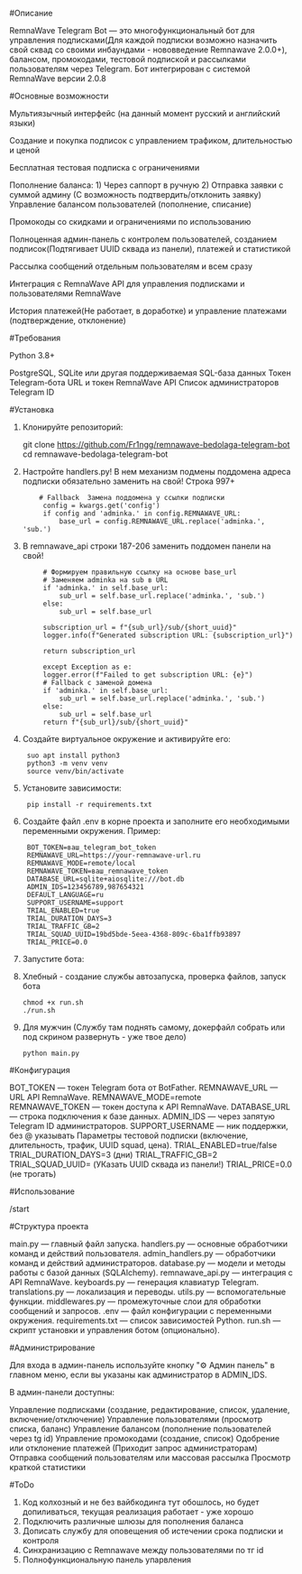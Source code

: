 #Описание

RemnaWave Telegram Bot — это многофункциональный бот для управления подписками(Для каждой подписки возможно назначить свой сквад со своими инбаундами - нововведение Remnawave 2.0.0+), балансом, промокодами, тестовой подпиской и рассылками пользователям через Telegram. 
Бот интегрирован с системой RemnaWave версии 2.0.8

#Основные возможности

Мультиязычный интерфейс (на данный момент русский и английский языки)

Создание и покупка подписок с управлением трафиком, длительностью и ценой

Бесплатная тестовая подписка с ограничениями

Пополнение баланса: 1) Через саппорт в ручную 2) Отправка заявки с суммой админу (С возможность подтвердить/отклонить заявку)
Управление балансом пользователей (пополнение, списание)

Промокоды со скидками и ограничениями по использованию

Полноценная админ-панель с контролем пользователей, созданием подписок(Подтягивает UUID сквада из панели), платежей и статистикой

Рассылка сообщений отдельным пользователям и всем сразу

Интеграция с RemnaWave API для управления подписками и пользователями RemnaWave

История платежей(Не работает, в доработке) и управление платежами (подтверждение, отклонение)


#Требования

Python 3.8+

PostgreSQL, SQLite или другая поддерживаемая SQL-база данных
Токен Telegram-бота
URL и токен RemnaWave API
Список администраторов Telegram ID

#Установка

1) Клонируйте репозиторий:

    git clone https://github.com/Fr1ngg/remnawave-bedolaga-telegram-bot
    cd remnawave-bedolaga-telegram-bot

2) Настройте handlers.py! В нем механизм подмены поддомена адреса подписки обязательно заменить на свой! Строка 997+ 

           # Fallback  Замена поддомена у ссылки подписки 
            config = kwargs.get('config')
            if config and 'adminka.' in config.REMNAWAVE_URL:
                base_url = config.REMNAWAVE_URL.replace('adminka.', 'sub.')

3) В remnawave_api строки 187-206 заменить поддомен панели на свой!

            # Формируем правильную ссылку на основе base_url
            # Заменяем adminka на sub в URL
            if 'adminka.' in self.base_url:
                sub_url = self.base_url.replace('adminka.', 'sub.')
            else:
                sub_url = self.base_url
                
            subscription_url = f"{sub_url}/sub/{short_uuid}"
            logger.info(f"Generated subscription URL: {subscription_url}")
            
            return subscription_url

            except Exception as e:
            logger.error(f"Failed to get subscription URL: {e}")
            # Fallback с заменой домена
            if 'adminka.' in self.base_url:
                sub_url = self.base_url.replace('adminka.', 'sub.')
            else:
                sub_url = self.base_url
            return f"{sub_url}/sub/{short_uuid}"

4) Создайте виртуальное окружение и активируйте его:

        suo apt install python3
        python3 -m venv venv
        source venv/bin/activate

5) Установите зависимости:

        pip install -r requirements.txt

6) Создайте файл .env в корне проекта и заполните его необходимыми переменными окружения. Пример:

        BOT_TOKEN=ваш_telegram_bot_token
        REMNAWAVE_URL=https://your-remnawave-url.ru
        REMNAWAVE_MODE=remote/local
        REMNAWAVE_TOKEN=ваш_remnawave_token
        DATABASE_URL=sqlite+aiosqlite:///bot.db
        ADMIN_IDS=123456789,987654321
        DEFAULT_LANGUAGE=ru
        SUPPORT_USERNAME=support
        TRIAL_ENABLED=true
        TRIAL_DURATION_DAYS=3
        TRIAL_TRAFFIC_GB=2
        TRIAL_SQUAD_UUID=19bd5bde-5eea-4368-809c-6ba1ffb93897
        TRIAL_PRICE=0.0

7) Запустите бота:
   
1) Хлебный - создание службы автозапуска, проверка файлов, запуск бота 

       chmod +x run.sh
       ./run.sh

2) Для мужчин (Службу там поднять самому, докерфайл собрать или под скрином развернуть - уже твое дело)

       python main.py
   
#Конфигурация

BOT_TOKEN — токен Telegram бота от BotFather.
REMNAWAVE_URL — URL API RemnaWave.
REMNAWAVE_MODE=remote  
REMNAWAVE_TOKEN — токен доступа к API RemnaWave.
DATABASE_URL — строка подключения к базе данных.
ADMIN_IDS — через запятую Telegram ID администраторов.
SUPPORT_USERNAME — ник поддержки, без @ указывать
Параметры тестовой подписки (включение, длительность, трафик, UUID squad, цена).
TRIAL_ENABLED=true/false
TRIAL_DURATION_DAYS=3 (дни)
TRIAL_TRAFFIC_GB=2 
TRIAL_SQUAD_UUID=   (УКазать UUID сквада из панели!)
TRIAL_PRICE=0.0   (не трогать)

#Использование

/start

#Структура проекта

main.py — главный файл запуска.
handlers.py — основные обработчики команд и действий пользователя.
admin_handlers.py — обработчики команд и действий администраторов.
database.py — модели и методы работы с базой данных (SQLAlchemy).
remnawave_api.py — интеграция с API RemnaWave.
keyboards.py — генерация клавиатур Telegram.
translations.py — локализация и переводы.
utils.py — вспомогательные функции.
middlewares.py — промежуточные слои для обработки сообщений и запросов.
.env — файл конфигурации с переменными окружения.
requirements.txt — список зависимостей Python.
run.sh — скрипт установки и управления ботом (опционально).

#Администрирование

Для входа в админ-панель используйте кнопку "⚙️ Админ панель" в главном меню, если вы указаны как администратор в ADMIN_IDS.

В админ-панели доступны:

Управление подписками (создание, редактирование, список, удаление, включение/отключение)
Управление пользователями (просмотр списка, баланс)
Управление балансом (пополнение пользователей через tg id)
Управление промокодами (создание, список)
Одобрение или отклонение платежей (Приходит запрос администраторам)
Отправка сообщений пользователям или массовая рассылка
Просмотр краткой статистики

#ToDo

1) Код колхозный и не без вайбкодинга тут обошлось, но будет допиливаться, текущая реализация работает - уже хорошо
2) Подключить различные шлюзы для пополнения баланса 
3) Дописать службу для оповещения об истечении срока подписки и контроля
4) Синхранизацию с Remnawave между пользователями по тг id
5) Полнофункциональную панель упарвления 
